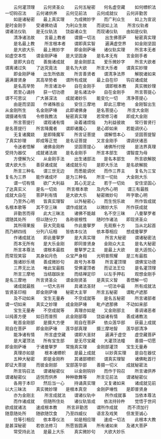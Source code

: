 <!-- { "loadSidebar": true } -->
　　云何灌顶理　　云何贤圣众
　　云何五秘密　　何名虚空藏
　　如何幖帜法　　一切钩召法
　　云何诸供养　　云何见前法
　　云何成就仪　　云何非勤苦
　　如是诸秘密　　最上真实理
　　为成微妙字　　而广利众生
　　如上为宣说　　是时金刚手
　　受诸佛劝请　　为利众生故
　　而说如上法
　　所言仪轨者　　谓诸法仪轨
　　是无仪轨法　　饶益诸众生
　　而现诸仪轨　　由如是仪轨
　　清净诸法故
　　言最上教者　　谓摄一切法
　　出生佛菩萨　　秘密真实理
　　是名最上教
　　所言根本者　　谓即真实智
　　遍满虚空界　　如金刚坚固
　　是大欲大乐　　最上微妙字
　　即金刚萨埵　　诸仪轨实理
　　所言本无者　　如虚空本性
　　谓金刚萨埵　　是大坚固身
　　是名本无有　　言金刚手者
　　是即大自在　　善施诸成就
　　是金刚部主　　爱乐微妙字
　　所言大欲者　　谓离诸过失
　　了达究竟法　　是名为大欲
　　所言大乐者　　谓真实妙理
　　即金刚萨埵　　出生所依故
　　所言善贤者　　谓清净法界
　　解脱诸如来　　遍满普贤身
　　其高举势者　　谓所有成就
　　最上自在印　　钩召诸成就
　　是名高举势
　　所言诸法中　　自在金刚手
　　谓即根本教　　真实微妙理
　　若至心诵持　　获一切功德
　　是名诸法中　　自在金刚手
　　所言菩提心　　谓不可思议
　　广大甚深法　　成就诸妙乐
　　能变化一切　　清净菩提心
　　由是而坚固　　作诸殊胜业
　　安住三摩地　　即此三摩地
　　金刚智出生　　从金刚所生
　　名金刚萨埵　　此即诸佛身
　　是名菩提心
　　所言大金刚　　谓摄诸有情
　　令修我教法　　秘密真实理
　　若常修习者　　即成大金刚
　　所言菩提行　　谓观诸有情
　　染着诸烦恼　　为利益彼故
　　常行普贤行　　是名菩提行
　　所言降魔者　　谓即诸魔心
　　是心即如来　　若能调伏心
　　无复诸魔娆　　是即降魔军
　　所言证菩提　　谓解悟本心
　　坚固菩提智　　了真实妙理
　　即成等正觉　　是名证菩提
　　又言金刚手　　谓调伏诸恶
　　令迷者悟解　　诸佛金刚杵
　　坚固菩提心　　诸佛所付授
　　是法界真理　　受持为器仗
　　成就诸法故　　是名金刚手
　　所言本部生　　谓智度为母
　　方便解为父　　从金刚手法
　　出生诸部法　　是名本部生
　　所言欲解脱　　谓大欲大乐
　　善获诸成就　　诸成就乐句
　　是即大乐法　　是名欲解脱
　　所言三种名　　谓三世无边
　　而悉能调伏　　而作三界主
　　复名为三宝　　复名为三界
　　能作诸成坏　　是为三种名
　　所言一切处　　大金刚大乐
　　谓一切有情　　欲广大利益
　　其心无定止　　若于一切处
　　安住坚固心　　了达真实义
　　是名一切处
　　所言根本歌　　及内外心明
　　谓三有最胜　　成就大自在
　　菩萨利有情　　是大欲大乐
　　秘密微妙句　　吽字歌心明
　　乃至外心明　　皆真实理智
　　以外秘密心　　而生悦乐故
　　所作皆成就　　名根本歌等
　　其不空三昧　　谓作成就法
　　以微妙大乐　　所作获成就
　　非勤苦而得　　此大三昧法
　　诸佛不能越　　名不空三昧
　　八曼拏罗者　　谓随其处所
　　但以随分力　　各称彼根性
　　随时作诸法　　即现贤圣众
　　其所得果报　　获大究竟福
　　作此曼拏罗　　先观察十方
　　当从北起首　　而乃絣四线
　　分列八坛相　　皆依本仪法
　　依本尊相应　　想成曼拏罗
　　作诸成就法　　即此曼拏罗
　　是大真实理
　　所言大秘密　　谓诸秘密法
　　而本无所有　　是大乐金刚
　　即同普贤身　　金刚众大主
　　是名大秘密
　　所言本尊法　　谓根本最胜
　　曼拏罗之主　　是最上大欲
　　是大适悦心　　而常现笑容
　　其身如月色　　众宝严身相
　　光明普照耀　　是三有最胜
　　施诸妙乐境　　善成微妙句
　　故号为本尊
　　所言灌顶理　　谓佛宝功德
　　三界无比法　　唯此宝最胜
　　受佛灌顶者　　而证法王位
　　是名灌顶理
　　所言三摩地　　当结跏趺坐
　　而结禅定印　　以左手押右
　　观想金刚手　　是名三摩地
　　所言贤圣众　　谓金刚贤圣
　　是真实义智　　善悟解一切
　　诸成就最胜　　一切大吉祥
　　具诸法圣财　　一切法中最
　　所有成就法　　皆贤圣印相
　　即金刚萨埵　　秘密大主宰
　　所言五秘密　　谓毗卢遮那
　　及不动如来　　宝生无量寿
　　不空成就等　　是名五秘密
　　所言诸部者　　谓一切如来
　　真实之妙理　　成金刚萨埵
　　毗卢遮那佛　　不动如来部
　　宝生无量寿　　不空成就等
　　真理亦如是　　又金刚部主
　　善调诸恶者　　以纯善方便
　　如日而普照　　此金刚部尊
　　饶益诸有情　　善成诸教法
　　毗首金刚部　　是摄大方便
　　观自在菩萨　　依众莲华部
　　获最上成就　　观自在菩萨
　　即金刚萨埵　　莲华部真理
　　摄三摩地智　　莲华部清净
　　能净诸有情
　　所言虚空藏　　谓即大圣财
　　遍满于虚空　　虚空藏菩萨
　　是大灌顶法　　所有宝生部
　　是无尽宝藏　　大灌顶法幢
　　善摄一切愿　　即金刚萨埵
　　于诸曼拏罗　　常施真实理
　　金刚部灌顶　　宝生无量寿
　　真理亦如是
　　根本诸幖帜　　是最上成就
　　以妙真实理　　是自在器仗
　　五种大秘密　　即是金刚杵
　　其诸部幖帜　　谓真实理智
　　诸佛毗首行　　即证大菩提
　　而彼金刚部　　宝部莲华部
　　善摄一切义　　成就秘密法
　　所言钩召法　　谓诸秘密仪
　　以金刚钩铃　　而作于钩召
　　所言诸供养　　谓诸秘密仪
　　适悦而供养　　种种歌舞等
　　所言见前法　　谓诸秘密仪
　　各用于本印　　然后当一心
　　持诵真实理　　又复诸如来
　　诸成就见前　　以大三昧法
　　真实微妙理　　是根本真空
　　金刚萨埵性　　是即普贤身
　　亦为金刚主
　　所言成就法　　谓诸仪轨中
　　所作成就事　　当依本尊法
　　而作诸成就　　但随所住处
　　诸仪轨皆成　　依法持铃杵
　　觉悟于世间　　欲成就诸法
　　速成根本教
　　所言非勤苦　　谓所作成就
　　而不须加行　　随意随处所
　　随欲随饮食　　乃至四威仪
　　语言及戏笑　　但发至诚心
　　住等引相应　　依本尊仪法
　　如是相应理　　速成一切法
　　此根本大教　　是甚深秘密
　　若依法修习　　所愿皆圆满
　　所有诸如来　　及诸大菩萨
　　常受持此法　　是最上大乐
　　真实微妙句　　大欲大妙乐

